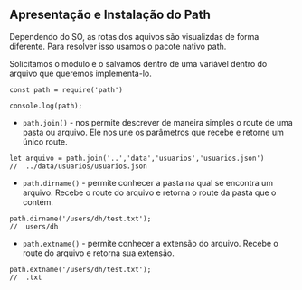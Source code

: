 ## Apresentação e Instalação do Path  

<p>
  Dependendo do SO, as rotas dos aquivos são visualizdas de forma diferente. Para resolver isso usamos o pacote nativo path.
</p>  

<p>
Solicitamos o módulo e o salvamos dentro de uma variável dentro do arquivo que queremos implementa-lo.
</p>  

~~~
const path = require('path')

console.log(path);

~~~  

* ` path.join() ` - nos permite descrever de maneira simples o route de uma pasta ou arquivo. Ele nos une os parâmetros que recebe e retorne um único route.  
~~~
let arquivo = path.join('..','data','usuarios','usuarios.json')
//  ../data/usuarios/usuarios.json
~~~  

* ` path.dirname() ` - permite conhecer a pasta na qual se encontra um arquivo. Recebe o route do arquivo e retorna o route da pasta que o contém.  

~~~
path.dirname('/users/dh/test.txt');
//  users/dh
~~~  

* ` path.extname() ` - permite conhecer a extensão do arquivo. Recebe o route do arquivo e retorna sua extensão.  

~~~
path.extname('/users/dh/test.txt');
//  .txt
~~~
